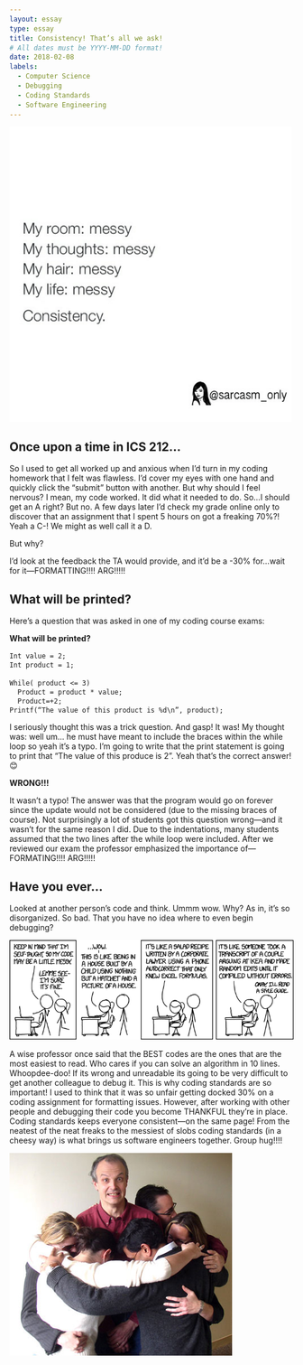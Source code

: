 ```yaml
---
layout: essay
type: essay
title: Consistency! That’s all we ask!
# All dates must be YYYY-MM-DD format!
date: 2018-02-08
labels:
  - Computer Science
  - Debugging
  - Coding Standards
  - Software Engineering
---
```





<img class="ui medium centered image" src="../images/E4mess1.png">

## Once upon a time in ICS 212…
So I used to get all worked up and anxious when I’d turn in my coding homework that I felt was flawless. I’d cover my eyes with one hand and quickly click the “submit” button with another. But why should I feel nervous? I mean, my code worked. It did what it needed to do. So…I should get an A right? But no. A few days later I’d check my grade online only to discover that an assignment that I spent 5 hours on got a freaking 70%?! Yeah a C-! We might as well call it a D. 

But why? 

I’d look at the feedback the TA would provide, and it’d be a -30% for…wait for it—FORMATTING!!!! ARG!!!!!

## What will be printed?
Here’s a question that was asked in one of my coding course exams:

**What will be printed?**
```
Int value = 2;
Int product = 1;

While( product <= 3)
  Product = product * value;
  Product=+2;
Printf(“The value of this product is %d\n”, product);
```
I seriously thought this was a trick question. And gasp! It was! My thought was: well um… he must have meant to include the braces within the while loop so yeah it’s a typo. I’m going to write that the print statement is going to print that “The value of this produce is 2”. Yeah that’s the correct answer! 😊

**WRONG!!!** 

It wasn’t a typo! The answer was that the program would go on forever since the update would not be considered (due to the missing braces of course). Not surprisingly a lot of students got this question wrong—and it wasn’t for the same reason I did. Due to the indentations, many students assumed that the two lines after the while loop were included. After we reviewed our exam the professor emphasized the importance of—FORMATING!!!! ARG!!!!!

## Have you ever…
Looked at another person’s code and think. Ummm wow. Why? As in, it’s so disorganized. So bad. That you have no idea where to even begin debugging? 


<img class="ui small centered image" src="../images/code_quality.png">


A wise professor once said that the BEST codes are the ones that are the most easiest to read. Who cares if you can solve an algorithm in 10 lines. Whoopdee-doo! If its wrong and unreadable its going to be very difficult to get another colleague to debug it. This is why coding standards are so important! I used to think that it was so unfair getting docked 30% on a coding assignment for formatting issues. However, after working with other people and debugging their code you become THANKFUL they’re in place. Coding standards keeps everyone consistent—on the same page! From the neatest of the neat freaks to the messiest of slobs coding standards (in a cheesy way) is what brings us software engineers together. Group hug!!!!

<img class="ui large centered image" src="../images/groupHug.jpg">





